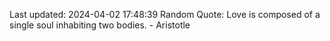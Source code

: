 Last updated: 2024-04-02 17:48:39
Random Quote: Love is composed of a single soul inhabiting two bodies. - Aristotle